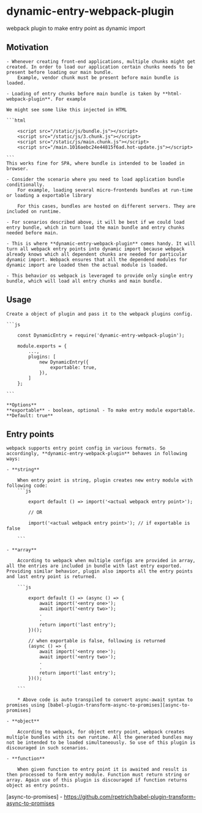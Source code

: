 # dynamic-entry-webpack-plugin
webpack plugin to make entry point as dynamic import

## Motivation

    - Whenever creating front-end applications, multiple chunks might get created. In order to load our application certain chunks needs to be present before loading our main bundle.
        Example, vendor chunk must be present before main bundle is loaded.  

    - Loading of entry chunks before main bundle is taken by **html-webpack-plugin**. For example  

    We might see some like this injected in HTML

    ```html
  
        <script src="/static/js/bundle.js"></script>
        <script src="/static/js/3.chunk.js"></script>
        <script src="/static/js/main.chunk.js"></script>
        <script src="/main.1016aebc24e44815f6ad.hot-update.js"></script>
  
    ```  
    This works fine for SPA, where bundle is intended to be loaded in browser.
  
    - Consider the scenario where you need to load application bundle conditionally. 
        For example, loading several micro-frontends bundles at run-time or loading a exportable library
  
        For this cases, bundles are hosted on different servers. They are included on runtime.
    
    - For scenarios described above, it will be best if we could load entry bundle, which in turn load the main bundle and entry chunks needed before main.
  
    - This is where **dynamic-entry-webpack-plugin** comes handy. It will turn all webpack entry points into dynamic import because webpack already knows which all dependent chunks are needed for particular dynamic import. Webpack ensures that all the dependend modules for dynamic import are loaded then the actual module is loaded.
  
    - This behavior os webpack is leveraged to provide only single entry bundle, which will load all entry chunks and main bundle.

## Usage
    Create a object of plugin and pass it to the webpack plugins config.

    ```js

        const DynamicEntry = require('dynamic-entry-webpack-plugin');

        module.exports = {
            ...,
            plugins: [
                new DynamicEntry({
                    exportable: true,
                }),
            ]
        };
  
    ```

    **Options**  
    **exportable** - boolean, optional - To make entry module exportable. **Default: true**  

## Entry points

    webpack supports entry point config in various formats. So accordingly, **dynamic-entry-webpack-plugin** behaves in following ways:

    - **string**  
  
        When entry point is string, plugin creates new entry module with following code:  
        ```js

            export default () => import('<actual webpack entry point>');

            // OR

            import('<actual webpack entry point>'); // if exportable is false

        ```  
  
    - **array**  
  
        According to webpack when multiple configs are provided in array, all the entries are included in bundle with last entry exported. Providing similar behavior, plugin also imports all the entry points and last entry point is returned.

        ```js

            export default () => (async () => {
                await import('<entry one>');
                await import('<entry two>');
                .
                .
                return import('last entry');
            })();

            // when exportable is false, following is returned
            (async () => {
                await import('<entry one>');
                await import('<entry two>');
                .
                .
                return import('last entry');
            })();
  
        ```  

        * Above code is auto transpiled to convert async-await syntax to promises using [babel-plugin-transform-async-to-promises][async-to-promises]
  
    - **object**
  
        According to webpack, for object entry point, webpack creates multiple bundles with its own runtime. All the generated bundles may not be intended to be loaded simultaneously. So use of this plugin is discouraged in such scenarios.  
  
    - **function**

        When given function to entry point it is awaited and result is then processed to form entry module. Function must return string or array. Again use of this plugin is discouraged if function returns object as entry points.


[async-to-promises] - https://github.com/rpetrich/babel-plugin-transform-async-to-promises